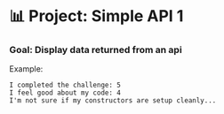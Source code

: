 # 📊 Project: Simple API 1

### Goal: Display data returned from an api


Example:
```
I completed the challenge: 5
I feel good about my code: 4
I'm not sure if my constructors are setup cleanly...
```
